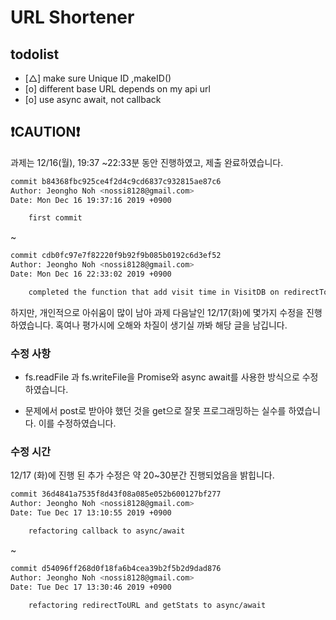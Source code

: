 # URL Shortener

## todolist

- [△] make sure Unique ID ,makeID()
- [o] different base URL depends on my api url
- [o] use async await, not callback

## ️❗CAUTION❗

과제는 12/16(월), 19:37 ~22:33분 동안 진행하였고, 제출 완료하였습니다.

```sh
commit b84368fbc925ce4f2d4c9cd6837c932815ae87c6
Author: Jeongho Noh <nossi8128@gmail.com>
Date: Mon Dec 16 19:37:16 2019 +0900

    first commit
```

~

```sh
commit cdb0fc97e7f82220f9b92f9b085b0192c6d3ef52
Author: Jeongho Noh <nossi8128@gmail.com>
Date: Mon Dec 16 22:33:02 2019 +0900

    completed the function that add visit time in VisitDB on redirectToURL function
```

하지만, 개인적으로 아쉬움이 많이 남아 과제 다음날인 12/17(화)에 몇가지 수정을 진행하였습니다. 혹여나 평가시에 오해와 차질이 생기실 까봐 해당 글을 남깁니다.

### 수정 사항

- fs.readFile 과 fs.writeFile을 Promise와 async await를 사용한 방식으로 수정하였습니다.

- 문제에서 post로 받아야 했던 것을 get으로 잘못 프로그래밍하는 실수를 하였습니다. 이를 수정하였습니다.

### 수정 시간

12/17 (화)에 진행 된 추가 수정은 약 20~30분간 진행되었음을 밝힙니다.

```sh
commit 36d4841a7535f8d43f08a085e052b600127bf277
Author: Jeongho Noh <nossi8128@gmail.com>
Date: Tue Dec 17 13:10:55 2019 +0900

    refactoring callback to async/await
```

~

```sh
commit d54096ff268d0f18fa6b4cea39b2f5b2d9dad876
Author: Jeongho Noh <nossi8128@gmail.com>
Date: Tue Dec 17 13:30:46 2019 +0900

    refactoring redirectToURL and getStats to async/await
```
